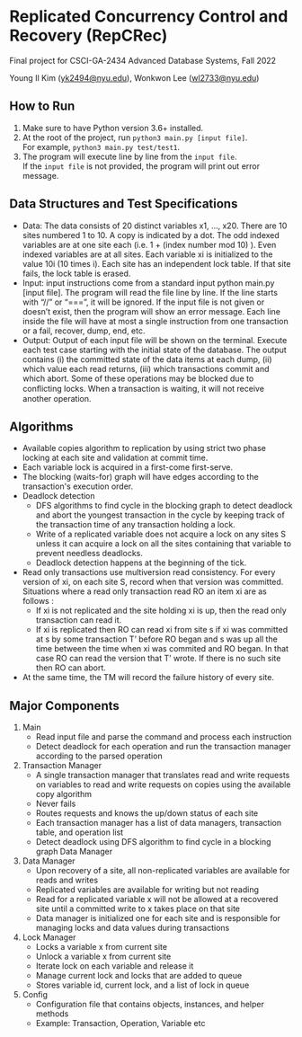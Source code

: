 # Replicated Concurrency Control and Recovery (RepCRec)
Final project for CSCI-GA-2434 Advanced Database Systems, Fall 2022

Young Il Kim (yk2494@nyu.edu), Wonkwon Lee (wl2733@nyu.edu)

## How to Run
1. Make sure to have Python version 3.6+ installed.
2. At the root of the project, run `python3 main.py [input file]`.\
   For example, `python3 main.py test/test1`.
3. The program will execute line by line from the `input file`.\
   If the `input file` is not provided, the program will print out error message.

  
## Data Structures and Test Specifications
- Data: The data consists of 20 distinct variables x1, ..., x20. There are 10 sites numbered 1 to 10. 
A copy is indicated by a dot. The odd indexed variables are at one site each (i.e. 1 + (index number mod 10) ). 
Even indexed variables are at all sites. Each variable xi is initialized to the value 10i (10 times i). 
Each site has an independent lock table. If that site fails, the lock table is erased.
- Input: input instructions come from a standard input python main.py [input file]. The program will read the file line by line. 
If the line starts with “//” or “===”, it will be ignored. 
If the input file is not given or doesn’t exist, then the program will show an error message. 
Each line inside the file will have at most a single instruction from one transaction or a fail, recover, dump, end, etc.
- Output: Output of each input file will be shown on the terminal. Execute each test case starting with the initial state of the database. 
The output contains (i) the committed state of the data items at each dump, (ii) which value each read returns, (iii) which transactions commit and which abort. 
Some of these operations may be blocked due to conﬂicting locks. When a transaction is waiting, it will not receive another operation.

## Algorithms
- Available copies algorithm to replication by using strict two phase locking at each site and validation at commit time.
- Each variable lock is acquired in a first-come first-serve.
- The blocking (waits-for) graph will have edges according to the transaction's execution order.
- Deadlock detection 
   - DFS algorithms to find cycle in the blocking graph to detect deadlock and abort the youngest transaction in the cycle by keeping track of the transaction time of 
   any transaction holding a lock.
   - Write of a replicated variable does not acquire a lock on any sites S unless it can acquire a lock on all the sites containing that variable to prevent needless deadlocks.
   - Deadlock detection happens at the beginning of the tick.
- Read only transactions use multiversion read consistency. For every version of xi, on each site S, record when that version was committed. 
Situations where a read only transaction read RO an item xi are as follows :
   - If xi is not replicated and the site holding xi is up, then the read only transaction can read it.
   - If xi is replicated then RO can read xi from site s if xi was committed at s by some transaction T’ before RO began and s was up all the time 
   between the time when xi was commited and RO began. In that case RO can read the version that T’ wrote. If there is no such site then RO can abort.
- At the same time, the TM will record the failure history of every site.

## Major Components
1. Main
   - Read input file and parse the command and process each instruction
   - Detect deadlock for each operation and run the transaction manager according to the parsed operation
2. Transaction Manager
   - A single transaction manager that translates read and write requests on variables to read and write requests on copies using the available copy algorithm
   - Never fails
   - Routes requests and knows the up/down status of each site
   - Each transaction manager has a list of data managers, transaction table, and operation list
   - Detect deadlock using DFS algorithm to find cycle in a blocking graph Data Manager
3. Data Manager
   - Upon recovery of a site, all non-replicated variables are available for reads and writes
   - Replicated variables are available for writing but not reading
   - Read for a replicated variable x will not be allowed at a recovered site until a committed write to x takes place on that site
   - Data manager is initialized one for each site and is responsible for managing locks and data values during transactions
4. Lock Manager
   - Locks a variable x from current site
   - Unlock a variable x from current site
   - Iterate lock on each variable and release it
   - Manage current lock and locks that are added to queue
   - Stores variable id, current lock, and a list of lock in queue
5. Config
   - Configuration file that contains objects, instances, and helper methods
   - Example: Transaction, Operation, Variable etc